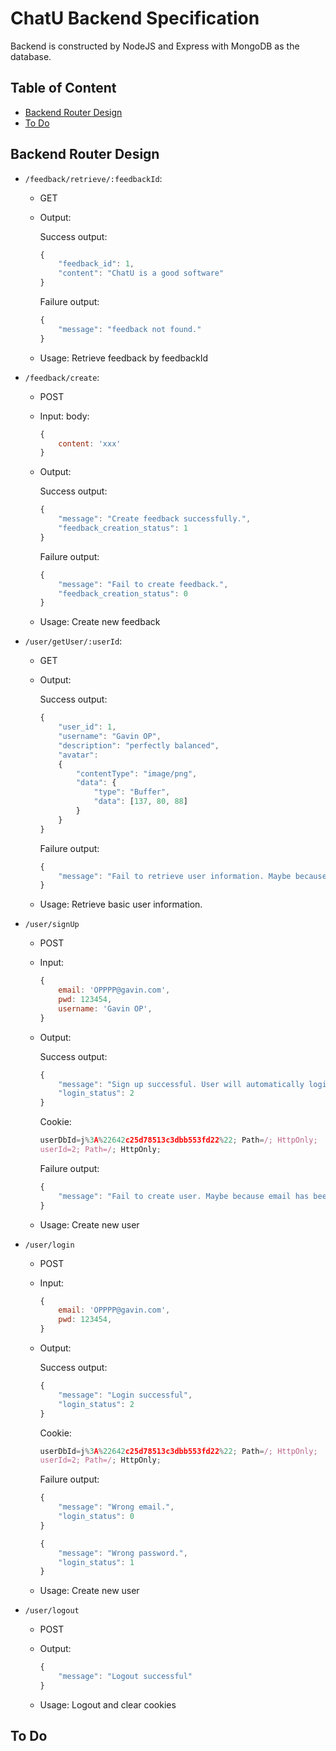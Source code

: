 # ChatU Backend Specification

Backend is constructed by NodeJS and Express with MongoDB as the database.  

## Table of Content

- [Backend Router Design](https://github.com/Gavin-OP/CSCI3100-ChatU/blob/main/backend/README.md#backend-router-design)
- [To Do](https://github.com/Gavin-OP/CSCI3100-ChatU/blob/main/backend/README.md#to-do)

## Backend Router Design

- `/feedback/retrieve/:feedbackId`:
  - GET
  
  - Output:
  
    Success output:
  
    ```javascript
    {
        "feedback_id": 1,
        "content": "ChatU is a good software"
    }
    ```
    Failure output:
    ```javascript
    {
        "message": "feedback not found."
    }
    ```
  
  - Usage: Retrieve feedback by feedbackId
  
- `/feedback/create`:
  - POST
  
  - Input: body:
  
    ```javascript
    {
        content: 'xxx'
    }
    ```
  
  - Output: 
  
    Success output:
  
    ```javascript
    {
        "message": "Create feedback successfully.",
        "feedback_creation_status": 1
    }
    ```
  
    Failure output:
  
    ```javascript
    {
        "message": "Fail to create feedback.",
        "feedback_creation_status": 0
    }
    ```
  
  - Usage: Create new feedback
  
- `/user/getUser/:userId`:
  - GET
  
  - Output:
  
    Success output:
  
    ```javascript
    {
        "user_id": 1,
        "username": "Gavin OP",
        "description": "perfectly balanced",
        "avatar":
        {
            "contentType": "image/png",
            "data": {
                "type": "Buffer",
                "data": [137, 80, 88]
            }
        }
    }
    
    ```
    Failure output:
    ```javascript
    {
        "message": "Fail to retrieve user information. Maybe because user does not exist."
    }
    ```
  
  - Usage: Retrieve basic user information.  
  
- `/user/signUp`
  - POST
  
  - Input:
  
    ```javascript
    {
        email: 'OPPPP@gavin.com',
        pwd: 123454,
        username: 'Gavin OP',
    }
    ```
  
  - Output: 

    Success output:
  
    ```javascript
    {
        "message": "Sign up successful. User will automatically login.",
        "login_status": 2
    }
    ```
  
    Cookie: 
  
    ```javascript
    userDbId=j%3A%22642c25d78513c3dbb553fd22%22; Path=/; HttpOnly;
    userId=2; Path=/; HttpOnly;
    ```
  
    Failure output:
  
    ```javascript
    {
        "message": "Fail to create user. Maybe because email has been used."
    }
    ```
  
  - Usage: Create new user
  
- `/user/login`

    - POST

    - Input:

        ```javascript
        {
            email: 'OPPPP@gavin.com',
            pwd: 123454,
        }
        ```

    - Output:

        Success output:

        ```javascript
        {
            "message": "Login successful",
            "login_status": 2
        }
        ```

        Cookie: 

        ```javascript
        userDbId=j%3A%22642c25d78513c3dbb553fd22%22; Path=/; HttpOnly;
        userId=2; Path=/; HttpOnly;
        ```

        Failure output:

        ```javascript
        {
            "message": "Wrong email.",
            "login_status": 0
        }
        ```

        ```javascript
        {
            "message": "Wrong password.",
            "login_status": 1
        }
        ```

    - Usage: Create new user

- `/user/logout`

    - POST

    - Output:

        ```javascript
        {
            "message": "Logout successful"
        }
        ```

    - Usage: Logout and clear cookies


## To Do
